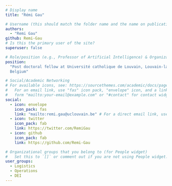 ```yaml
---
# Display name
title: "Rémi Gau"

# Username (this should match the folder name and the name on publications)
authors:
  - "Remi Gau"
github: Remi-Gau
# Is this the primary user of the site?
superuser: false

# Role/position (e.g., Professor of Artificial Intelligence) & Organizations/Affiliations
position:
  "Post doctoral fellow at Université catholique de Louvain, Louvain-la-Neuve,
  Belgium"

# Social/Academic Networking
# For available icons, see: https://sourcethemes.com/academic/docs/page-builder/#icons
#   For an email link, use "fas" icon pack, "envelope" icon, and a link in the
#   form "mailto:your-email@example.com" or "#contact" for contact widget.
social:
  - icon: envelope
    icon_pack: fas
    link: "mailto:remi.gau@uclouvain.be" # For a direct email link, use "mailto:test@example.org".
  - icon: twitter
    icon_pack: fab
    link: https://twitter.com/RemiGau
  - icon: github
    icon_pack: fab
    link: https://github.com/Remi-Gau

# Organizational groups that you belong to (for People widget)
#   Set this to `[]` or comment out if you are not using People widget.
user_groups:
  - Logistics
  - Operations
  - DEI
---
```

